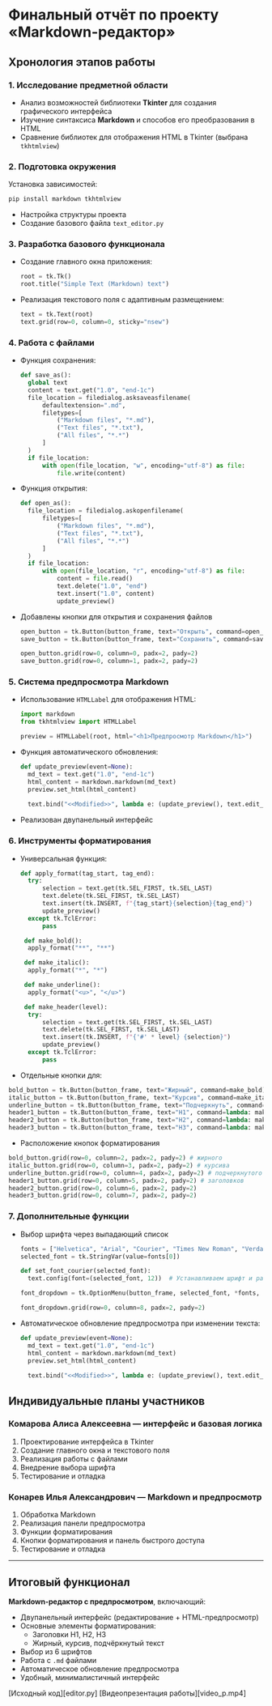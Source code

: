 # Финальный отчёт по проекту «Markdown-редактор»

## Хронология этапов работы

### 1. Исследование предметной области
- Анализ возможностей библиотеки **Tkinter** для создания графического интерфейса
- Изучение синтаксиса **Markdown** и способов его преобразования в HTML
- Сравнение библиотек для отображения HTML в Tkinter (выбрана `tkhtmlview`)

### 2. Подготовка окружения
  Установка зависимостей:
  ```bash
  pip install markdown tkhtmlview
````

* Настройка структуры проекта
* Создание базового файла `text_editor.py`

### 3. Разработка базового функционала

* Создание главного окна приложения:

  ```python
  root = tk.Tk()
  root.title("Simple Text (Markdown) text")
  ```
* Реализация текстового поля с адаптивным размещением:

  ```python
  text = tk.Text(root)
  text.grid(row=0, column=0, sticky="nsew")
  ```

### 4. Работа с файлами

* Функция сохранения:

  ```python
  def save_as():
    global text
    content = text.get("1.0", "end-1c")
    file_location = filedialog.asksaveasfilename(
        defaultextension=".md",
        filetypes=[
            ("Markdown files", "*.md"),
            ("Text files", "*.txt"),
            ("All files", "*.*")
        ]
    )
    if file_location:
        with open(file_location, "w", encoding="utf-8") as file:
            file.write(content)
  ```
* Функция открытия:

  ```python
  def open_as():
    file_location = filedialog.askopenfilename(
        filetypes=[
            ("Markdown files", "*.md"),
            ("Text files", "*.txt"),
            ("All files", "*.*")
        ]
    )
    if file_location:
        with open(file_location, "r", encoding="utf-8") as file:
            content = file.read()
            text.delete("1.0", "end")
            text.insert("1.0", content)
            update_preview()
  ```
* Добавлены кнопки для открытия и сохранения файлов

  ```python
  open_button = tk.Button(button_frame, text="Открыть", command=open_as)
  save_button = tk.Button(button_frame, text="Сохранить", command=save_as)

  open_button.grid(row=0, column=0, padx=2, pady=2)
  save_button.grid(row=0, column=1, padx=2, pady=2)
  ```

### 5. Система предпросмотра Markdown

* Использование `HTMLLabel` для отображения HTML:

  ```python
  import markdown
  from tkhtmlview import HTMLLabel

  preview = HTMLLabel(root, html="<h1>Предпросмотр Markdown</h1>")
  ```
* Функция автоматического обновления:

  ```python
  def update_preview(event=None):
    md_text = text.get("1.0", "end-1c")
    html_content = markdown.markdown(md_text)
    preview.set_html(html_content)
    
    text.bind("<<Modified>>", lambda e: (update_preview(), text.edit_modified(False)))
  ```
* Реализован двупанельный интерфейс

### 6. Инструменты форматирования

* Универсальная функция:

  ```python
  def apply_format(tag_start, tag_end):
    try:
        selection = text.get(tk.SEL_FIRST, tk.SEL_LAST)
        text.delete(tk.SEL_FIRST, tk.SEL_LAST)
        text.insert(tk.INSERT, f"{tag_start}{selection}{tag_end}")
        update_preview()
    except tk.TclError:
        pass

   def make_bold():
    apply_format("**", "**")

   def make_italic():
    apply_format("*", "*")

   def make_underline():
    apply_format("<u>", "</u>")

   def make_header(level):
    try:
        selection = text.get(tk.SEL_FIRST, tk.SEL_LAST)
        text.delete(tk.SEL_FIRST, tk.SEL_LAST)
        text.insert(tk.INSERT, f"{'#' * level} {selection}")
        update_preview()
    except tk.TclError:
        pass
  ```
* Отдельные кнопки для:

 ```python
bold_button = tk.Button(button_frame, text="Жирный", command=make_bold) # жирного
italic_button = tk.Button(button_frame, text="Курсив", command=make_italic) # курсива
underline_button = tk.Button(button_frame, text="Подчеркнуть", command=make_underline) # подчеркнутого
header1_button = tk.Button(button_frame, text="H1", command=lambda: make_header(1)) # заголовков
header2_button = tk.Button(button_frame, text="H2", command=lambda: make_header(2))
header3_button = tk.Button(button_frame, text="H3", command=lambda: make_header(3))
  ```

* Расположение кнопок форматирования
  
 ```python
bold_button.grid(row=0, column=2, padx=2, pady=2) # жирного
italic_button.grid(row=0, column=3, padx=2, pady=2) # курсива
underline_button.grid(row=0, column=4, padx=2, pady=2) # подчеркнутого
header1_button.grid(row=0, column=5, padx=2, pady=2) # заголовков
header2_button.grid(row=0, column=6, padx=2, pady=2)
header3_button.grid(row=0, column=7, padx=2, pady=2)
 ```

### 7. Дополнительные функции

* Выбор шрифта через выпадающий список

  ```python
  fonts = ["Helvetica", "Arial", "Courier", "Times New Roman", "Verdana", "Comic Sans MS"]
  selected_font = tk.StringVar(value=fonts[0])

  def set_font_courier(selected_font):
    text.config(font=(selected_font, 12))  # Устанавливаем шрифт и размер 12

  font_dropdown = tk.OptionMenu(button_frame, selected_font, *fonts, command=set_font_courier)

  font_dropdown.grid(row=0, column=8, padx=2, pady=2)


  ```
* Автоматическое обновление предпросмотра при изменении текста:

  ```python
  def update_preview(event=None):
    md_text = text.get("1.0", "end-1c")
    html_content = markdown.markdown(md_text)
    preview.set_html(html_content)
    
    text.bind("<<Modified>>", lambda e: (update_preview(), text.edit_modified(False)))

  ```


## Индивидуальные планы участников

### Комарова Алиса Алексеевна — интерфейс и базовая логика

1. Проектирование интерфейса в Tkinter
2. Создание главного окна и текстового поля
3. Реализация работы с файлами
4. Внедрение выбора шрифта
5. Тестирование и отладка

### Конарев Илья Александрович — Markdown и предпросмотр

1. Обработка Markdown
2. Реализация панели предпросмотра
3. Функции форматирования
4. Кнопки форматирования и панель быстрого доступа
5. Тестирование и отладка

---

## Итоговый функционал

**Markdown-редактор с предпросмотром**, включающий:

* Двупанельный интерфейс (редактирование + HTML-предпросмотр)
* Основные элементы форматирования:
  * Заголовки H1, H2, H3
  * Жирный, курсив, подчёркнутый текст
* Выбор из 6 шрифтов
* Работа с `.md` файлами
* Автоматическое обновление предпросмотра
* Удобный, минималистичный интерфейс

[Исходный код][editor.py]
[Видеопрезентация работы][video_p.mp4]
